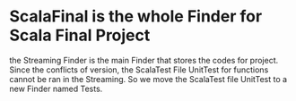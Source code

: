 # ScalaFinal is the whole Finder for Scala Final Project
the Streaming Finder is the main Finder that stores the codes for project.
Since the conflicts of version, the ScalaTest File UnitTest for functions cannot be ran in the Streaming. So we move the ScalaTest file UnitTest to 
a new Finder named Tests.

